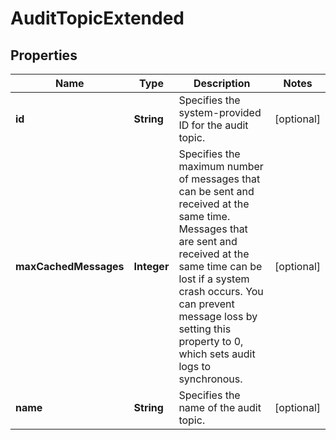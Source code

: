 
# AuditTopicExtended

## Properties
Name | Type | Description | Notes
------------ | ------------- | ------------- | -------------
**id** | **String** | Specifies the system-provided ID for the audit topic. |  [optional]
**maxCachedMessages** | **Integer** | Specifies the maximum number of messages that can be sent and received at the same time. Messages that are sent and received at the same time can be lost if a system crash occurs. You can prevent message loss by setting this property to 0, which sets audit logs to synchronous. |  [optional]
**name** | **String** | Specifies the name of the audit topic. |  [optional]



